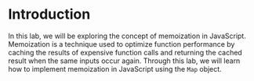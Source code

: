 # Introduction

In this lab, we will be exploring the concept of memoization in JavaScript. Memoization is a technique used to optimize function performance by caching the results of expensive function calls and returning the cached result when the same inputs occur again. Through this lab, we will learn how to implement memoization in JavaScript using the `Map` object.
